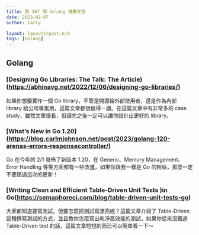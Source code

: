 ```yaml
---
title: 第 167 期 Golang 推薦文章
date: 2023-02-07
author: larry

layout: layouts/post.njk
tags: [Golang]
---
```


## Golang

### [Designing Go Libraries: The Talk: The Article)(https://abhinavg.net/2022/12/06/designing-go-libraries/)

如果你想要實作一個 Go library，不管是開源給外部使用者，還是作為內部 library 給公司專案用，這篇文章都很值得一讀。在這篇文章中有非常多的 case study，雖然文章很長，但讀完之後一定可以讓你設計出更好的 library。

### [What’s New in Go 1.20)(https://blog.carlmjohnson.net/post/2023/golang-120-arenas-errors-responsecontroller/)

Go 在今年的 2/1 發佈了新版本 1.20，在 Generic、Memory Management、Error Handling 等等方面都有一些改進，如果你跟我一樣是 Go 的粉絲，那麼一定不要錯過這次的更新！

### [Writing Clean and Efficient Table-Driven Unit Tests )in Go(https://semaphoreci.com/blog/table-driven-unit-tests-go)

大家都知道要寫測試，但要怎麼把測試寫漂亮呢？這篇文章介紹了 Table-Driven 這種撰寫測試的方式，並且教你怎麼寫出乾淨高效能的測試，如果你從來沒聽過 Table-Driven test 的話，這篇文章短短的而已可以簡單看一下～
